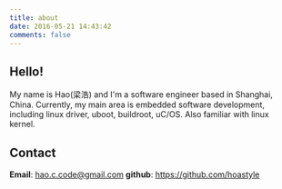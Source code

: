 ```yaml
---
title: about
date: 2016-05-21 14:43:42
comments: false
---
```


## Hello!
My name is Hao(梁浩) and I'm a software engineer based in Shanghai, China.
Currently, my main area is embedded software development, including linux driver, uboot, buildroot, uC/OS. Also familiar with linux kernel.

## Contact
**Email**: hao.c.code@gmail.com
**github**: https://github.com/hoastyle
